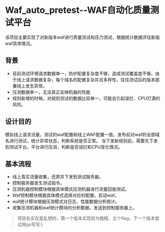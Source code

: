 # Waf_auto_pretest--WAF自动化质量测试平台
该项目主要实现了对新版本waf进行质量测试和压力测试，根据统计数据评估新版waf具体情况。
## 背景
* 目前测试环境请求数据单一，防护配置复杂度不够，造成测试覆盖度不够。由于线上请求数据复杂，每个域名的配置复杂并且多样性，往往测试后的版本部署线上发生异常。
* 压测数据单一，无法真正反映机器的性能
* 规则新增的时候，对规则测试的数据比较单一，可能会引起误拦、CPU打满的风险。

## 设计目的

模拟线上请求流量，测试的waf配置和线上WAF配置一致。发布前对waf的全部域名进行测试，统计异常状态，判断系统是否正常。
当下发新规则前，需要先下发到测试平台，平台进行压测，判断是否误拦和CPU变化情况。
## 基本流程
* 线上真实流量收集，还原并下发到测试服务器。
* 控制服务器发生测试指令。
* 压测机器控制模块根据具体模式压测机器进行流量回放测试。
* Waf控制模块根据具体模式选择对应的配置，启动waf。
* waf统计模块根据压测模式对日志、性能数据分析统计。
* 收集压测机器和waf统计模块的分析数据，发送到控制服务器上。


> 项目名实在是乱想的，第一个版本实现较为粗糙，立个flag，下一个版本尝试用go写写:)
